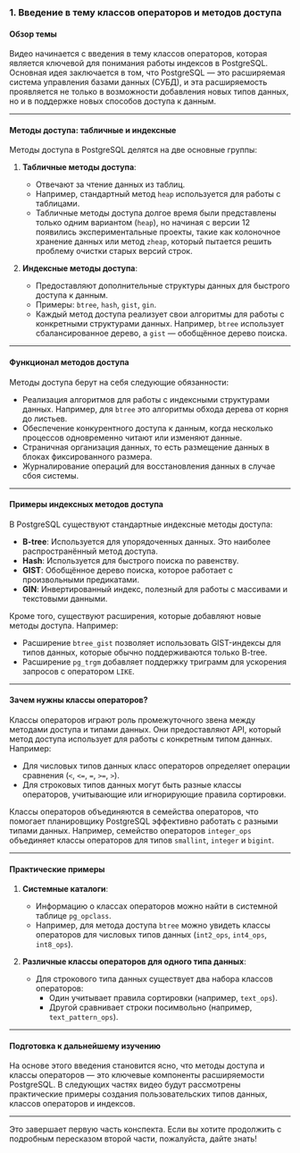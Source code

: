 ### **1. Введение в тему классов операторов и методов доступа**

#### **Обзор темы**
Видео начинается с введения в тему классов операторов, которая является ключевой для понимания работы индексов в PostgreSQL. Основная идея заключается в том, что PostgreSQL — это расширяемая система управления базами данных (СУБД), и эта расширяемость проявляется не только в возможности добавления новых типов данных, но и в поддержке новых способов доступа к данным.

---

#### **Методы доступа: табличные и индексные**
Методы доступа в PostgreSQL делятся на две основные группы:
1. **Табличные методы доступа**:
   - Отвечают за чтение данных из таблиц.
   - Например, стандартный метод `heap` используется для работы с таблицами.
   - Табличные методы доступа долгое время были представлены только одним вариантом (`heap`), но начиная с версии 12 появились экспериментальные проекты, такие как колоночное хранение данных или метод `zheap`, который пытается решить проблему очистки старых версий строк.

2. **Индексные методы доступа**:
   - Предоставляют дополнительные структуры данных для быстрого доступа к данным.
   - Примеры: `btree`, `hash`, `gist`, `gin`.
   - Каждый метод доступа реализует свои алгоритмы для работы с конкретными структурами данных. Например, `btree` использует сбалансированное дерево, а `gist` — обобщённое дерево поиска.

---

#### **Функционал методов доступа**
Методы доступа берут на себя следующие обязанности:
- Реализация алгоритмов для работы с индексными структурами данных. Например, для `btree` это алгоритмы обхода дерева от корня до листьев.
- Обеспечение конкурентного доступа к данным, когда несколько процессов одновременно читают или изменяют данные.
- Страничная организация данных, то есть размещение данных в блоках фиксированного размера.
- Журналирование операций для восстановления данных в случае сбоя системы.

---

#### **Примеры индексных методов доступа**
В PostgreSQL существуют стандартные индексные методы доступа:
- **B-tree**: Используется для упорядоченных данных. Это наиболее распространённый метод доступа.
- **Hash**: Используется для быстрого поиска по равенству.
- **GIST**: Обобщённое дерево поиска, которое работает с произвольными предикатами.
- **GIN**: Инвертированный индекс, полезный для работы с массивами и текстовыми данными.

Кроме того, существуют расширения, которые добавляют новые методы доступа. Например:
- Расширение `btree_gist` позволяет использовать GIST-индексы для типов данных, которые обычно поддерживаются только B-tree.
- Расширение `pg_trgm` добавляет поддержку триграмм для ускорения запросов с оператором `LIKE`.

---

#### **Зачем нужны классы операторов?**
Классы операторов играют роль промежуточного звена между методами доступа и типами данных. Они предоставляют API, который метод доступа использует для работы с конкретным типом данных. Например:
- Для числовых типов данных класс операторов определяет операции сравнения (`<`, `<=`, `=`, `>=`, `>`).
- Для строковых типов данных могут быть разные классы операторов, учитывающие или игнорирующие правила сортировки.

Классы операторов объединяются в семейства операторов, что помогает планировщику PostgreSQL эффективно работать с разными типами данных. Например, семейство операторов `integer_ops` объединяет классы операторов для типов `smallint`, `integer` и `bigint`.

---

#### **Практические примеры**
1. **Системные каталоги**:
   - Информацию о классах операторов можно найти в системной таблице `pg_opclass`.
   - Например, для метода доступа `btree` можно увидеть классы операторов для числовых типов данных (`int2_ops`, `int4_ops`, `int8_ops`).

2. **Различные классы операторов для одного типа данных**:
   - Для строкового типа данных существует два набора классов операторов:
     - Один учитывает правила сортировки (например, `text_ops`).
     - Другой сравнивает строки посимвольно (например, `text_pattern_ops`).

---

#### **Подготовка к дальнейшему изучению**
На основе этого введения становится ясно, что методы доступа и классы операторов — это ключевые компоненты расширяемости PostgreSQL. В следующих частях видео будут рассмотрены практические примеры создания пользовательских типов данных, классов операторов и индексов.

---

Это завершает первую часть конспекта. Если вы хотите продолжить с подробным пересказом второй части, пожалуйста, дайте знать!